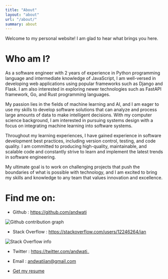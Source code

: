 ```yaml
---
title: "About"
layout: "about"
url: "/about/"
summary: about
---
```


Welcome to my personal website! I am glad to hear what brings you here.

# Who am I?

As a software engineer with 2 years of experience in Python programming language and intermediate knowledge of JavaScript, I am well-versed in developing web applications using popular frameworks such as Django and Flask. I am also interested in exploring newer technologies such as FastAPI framework, Go, and Rust programming languages.

My passion lies in the fields of machine learning and AI, and I am eager to use my skills to develop software solutions that can analyze and process large amounts of data to make intelligent decisions. With my computer science background, I am interested in pursuing systems design with a focus on integrating machine learning into software systems.

Throughout my learning experiences, I have gained experience in software development best practices, including version control, testing, and code quality. I am committed to producing high-quality, maintainable, and scalable code and constantly strive to learn and implement the latest trends in software engineering.

My ultimate goal is to work on challenging projects that push the boundaries of what is possible with technology, and I am excited to bring my skills and knowledge to any team that values innovation and excellence.

# Find me on:

- Github : https://github.com/andwati

![Github contribution graph](https://ghchart.rshah.org/andwati)

- Stack Overflow : https://stackoverflow.com/users/12246264/ian

![Stack Overflow info](https://stackoverflow-card.vercel.app/?userID=12246264&theme=solarized-light)

- Twitter : https://twitter.com/andwati_

- Email : andwatiian@gmail.com

- [Get my resume](https://drive.google.com/file/d/1VxtowA5ZMNP52bMSwEtQLNidgDQvKY3Z/view?usp=sharing)
